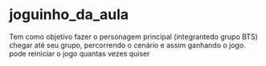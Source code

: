 # joguinho_da_aula
Tem como objetivo fazer o personagem principal (integrantedo grupo BTS) chegar até seu grupo, percorrendo o cenário e assim ganhando o jogo.
pode reiniciar o jogo quantas vezes quiser
